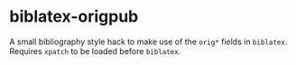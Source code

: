 # biblatex-origpub
A small bibliography style hack to make use of the `orig*` fields in
`biblatex`.  Requires `xpatch` to be loaded before `biblatex`.
